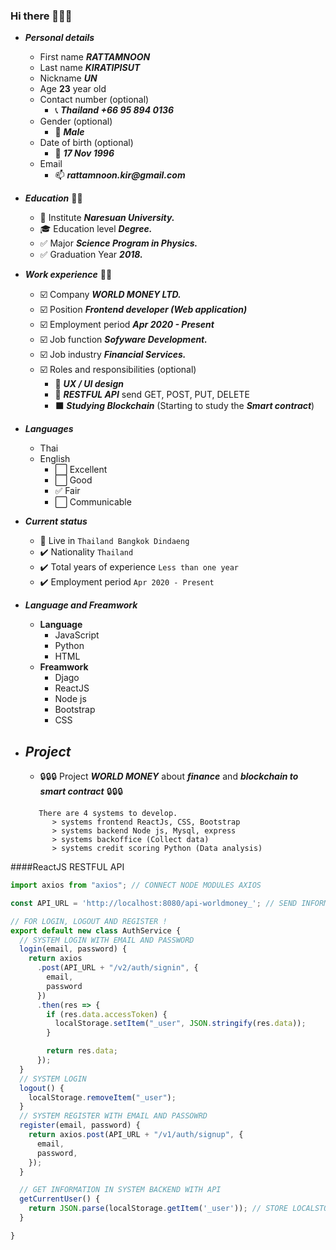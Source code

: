 ### Hi there 👋👋👋

- ***Personal details***
    - First name ___RATTAMNOON___
    - Last name ___KIRATIPISUT___
    - Nickname  ___UN___
    - Age __23__ year old
    - Contact number (optional)
        - :telephone_receiver: ___Thailand +66 95 894 0136___
    - Gender (optional) 
        - :man: ___Male___
    - Date of birth (optional)
        - :date: ___17 Nov 1996___
    - Email 
        - :mailbox: ___rattamnoon.kir@gmail.com___

- ***Education*** 👨‍🎓
    - :school: Institute ___Naresuan University.___
    - :mortar_board: Education level ___Degree.___
    - :white_check_mark: Major ___Science Program in Physics.___
    - :white_check_mark: Graduation Year ___2018.___

- ***Work experience*** 👨‍🏭
    - :ballot_box_with_check: Company ___WORLD MONEY LTD.___
    - :ballot_box_with_check: Position ___Frontend developer (Web application)___
    - :ballot_box_with_check: Employment period ___Apr 2020 - Present___
    - :ballot_box_with_check: Job function ___Sofyware Development.___
    - :ballot_box_with_check: Job industry ___Financial Services.___
    - :ballot_box_with_check: Roles and responsibilities (optional)
        - :art: ***UX / UI design***
        - :postbox: ***RESTFUL API*** send GET, POST, PUT, DELETE
        - :black_large_square: ***Studying Blockchain*** (Starting to study the ***Smart contract***)

- ***Languages***
    - Thai 
    - English 
        - :white_large_square: Excellent   
        - :white_large_square: Good        
        - :white_check_mark: Fair
        - :white_large_square: Communicable  

- ***Current status*** 
    - :round_pushpin: Live in ```Thailand Bangkok Dindaeng```
    - :heavy_check_mark: Nationality ```Thailand```
    - :heavy_check_mark: Total years of experience ```Less than one year```
    - :heavy_check_mark: Employment period ```Apr 2020 - Present```

- ***Language and Freamwork***
    - **Language**
        - JavaScript
        - Python 
        - HTML
    - **Freamwork**
        - Djago
        - ReactJS
        - Node js
        - Bootstrap  
        - CSS

- ## ***Project***
    - :lock::lock::lock: Project ***WORLD MONEY*** about ***finance*** and ***blockchain to smart contract*** :lock::lock::lock:
    ```
       There are 4 systems to develop.
          > systems frontend ReactJs, CSS, Bootstrap 
          > systems backend Node js, Mysql, express
          > systems backoffice (Collect data)
          > systems credit scoring Python (Data analysis)
    ```

####ReactJS RESTFUL API 

```javascript
import axios from "axios"; // CONNECT NODE MODULES AXIOS 

const API_URL = 'http://localhost:8080/api-worldmoney_'; // SEND INFORMATION  OF USER.ID 

// FOR LOGIN, LOGOUT AND REGISTER !
export default new class AuthService {
  // SYSTEM LOGIN WITH EMAIL AND PASSWORD
  login(email, password) {
    return axios
      .post(API_URL + "/v2/auth/signin", {
        email,
        password
      })
      .then(res => {
        if (res.data.accessToken) {
          localStorage.setItem("_user", JSON.stringify(res.data));
        }

        return res.data;
      });
  }
  // SYSTEM LOGIN
  logout() {
    localStorage.removeItem("_user");
  }
  // SYSTEM REGISTER WITH EMAIL AND PASSOWRD
  register(email, password) {
    return axios.post(API_URL + "/v1/auth/signup", {
      email,
      password,
    });
  }

  // GET INFORMATION IN SYSTEM BACKEND WITH API 
  getCurrentUser() {
    return JSON.parse(localStorage.getItem('_user')); // STORE LOCALSTORAGE IN BOWSER
  }

}

```